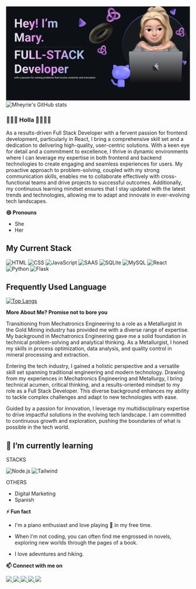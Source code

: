 ![Mheyrie Github](img/banner.png)
![Mheyrie's GitHub stats](https://github-readme-stats.vercel.app/api?username=mheyrie&show_icons=true&theme=radical)
### 👋👋👋 Holla 👋👋👋👋
As a results-driven Full Stack Developer with a fervent passion for frontend development, particularly in React, I bring a comprehensive skill set and a dedication to delivering high-quality, user-centric solutions. With a keen eye for detail and a commitment to excellence, I thrive in dynamic environments where I can leverage my expertise in both frontend and backend technologies to create engaging and seamless experiences for users. My proactive approach to problem-solving, coupled with my strong communication skills, enables me to collaborate effectively with cross-functional teams and drive projects to successful outcomes. Additionally, my continuous learning mindset ensures that I stay updated with the latest trends and technologies, allowing me to adapt and innovate in ever-evolving tech landscapes. 




**😄 Pronouns**
- She
- Her
## My Current Stack
![HTML](    https://img.shields.io/badge/HTML-239120?style=for-the-badge&logo=html5&logoColor=white)
![CSS](https://img.shields.io/badge/CSS-239120?&style=for-the-badge&logo=css3&logoColor=white)
![JavaScript](https://img.shields.io/badge/JavaScript-F7DF1E?style=for-the-badge&logo=javascript&logoColor=black)
![SAAS](https://img.shields.io/badge/Sass-CC6699?style=for-the-badge&logo=sass&logoColor=white)
![SQLite](https://img.shields.io/badge/SQLite-07405E?style=for-the-badge&logo=sqlite&logoColor=white)
![MySQL](https://img.shields.io/badge/MySQL-005C84?style=for-the-badge&logo=mysql&logoColor=white)
![React](https://img.shields.io/badge/React-20232A?style=for-the-badge&logo=react&logoColor=61DAFB)
![Python](https://img.shields.io/badge/Python-14354C?style=for-the-badge&logo=python&logoColor=white)
![Flask](https://img.shields.io/badge/Flask-000000?style=for-the-badge&logo=flask&logoColor=white)
    
    




## Frequently Used Language
[![Top Langs](https://github-readme-stats.vercel.app/api/top-langs/?username=mheyrie&layout=pie)](https://github.com/mheyrie/github-readme-stats)


**More About Me? Promise not to bore you**

Transitioning from Mechatronics Engineering to a role as a Metallurgist in the Gold Mining industry has provided me with a diverse range of expertise. My background in Mechatronics Engineering gave me a solid foundation in technical problem-solving and analytical thinking. As a Metallurgist, I honed my skills in process optimization, data analysis, and quality control in mineral processing and extraction.

Entering the tech industry, I gained a holistic perspective and a versatile skill set spanning traditional engineering and modern technology. Drawing from my experiences in Mechatronics Engineering and Metallurgy, I bring technical acumen, critical thinking, and a results-oriented mindset to my role as a Full Stack Developer. This diverse background enhances my ability to tackle complex challenges and adapt to new technologies with ease.

Guided by a passion for innovation, I leverage my multidisciplinary expertise to drive impactful solutions in the evolving tech landscape. I am committed to continuous growth and exploration, pushing the boundaries of what is possible in the tech world.

## **🌱 I’m currently learning**

STACKS

![Node.js](https://img.shields.io/badge/Node.js-43853D?style=for-the-badge&logo=node.js&logoColor=white)
![Tailwind](https://img.shields.io/badge/Tailwind_CSS-38B2AC?style=for-the-badge&logo=tailwind-css&logoColor=white)

OTHERS 
- Digital Marketing
- Spanish 


**⚡ Fun fact**

- I'm a piano enthusiast and love playing 🎹 in my free time.

- When I'm not coding, you can often find me engrossed in novels, exploring new worlds through the pages of a book.

- I love adevntures and hiking. 

**📫 Connect with me on** 

<a href="linkedin.com/in/oladele-mary" target="_blank">
    <img src="https://img.shields.io/badge/LinkedIn-0077B5?style=for-the-badge&logo=linkedin&logoColor=white" >
</a>
<a href="mailto:omota4fidelity@gmail.com" target="_blank">
    <img src="https://img.shields.io/badge/Gmail-D14836?style=for-the-badge&logo=gmail&logoColor=white" >
</a>
<a href="https://twitter.com/mheyriemheyrie" target="_blank">
    <img src="https://img.shields.io/badge/Twitter-1DA1F2?style=for-the-badge&logo=twitter&logoColor=white" >
</a>
<a href="https://dev.to/mheyrie" target="_blank">
    <img src="https://img.shields.io/badge/dev.to-0A0A0A?style=for-the-badge&logo=devdotto&logoColor=white">
</a>
<a href="https://mheyrietechie.slack.com" target="_blank">
    <img src="https://img.shields.io/badge/Slack-4A154B?style=for-the-badge&logo=slack&logoColor=white">
</a>


<!--
**mheyrie/mheyrie** is a ✨ _special_ ✨ repository because its `README.md` (this file) appears on your GitHub profile.

Here are some ideas to get you started:

- 🔭 I’m currently working on ...
- 🌱 I’m currently learning ...
- 👯 I’m looking to collaborate on ...
- 🤔 I’m looking for help with ...
- 💬 Ask me about ...
- 📫 How to reach me: ...

-->

